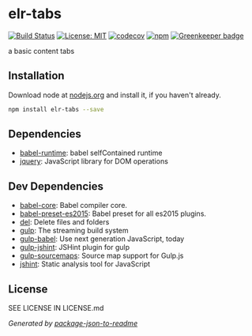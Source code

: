 # elr-tabs

[![Build Status](https://travis-ci.org/Beth3346/elr-tabs.svg?branch=master)](https://travis-ci.org/Beth3346/elr-tabs)
[![License: MIT](https://img.shields.io/badge/License-MIT-yellow.svg)](https://opensource.org/licenses/MIT)
[![codecov](https://codecov.io/gh/Beth3346/elr-tabs/branch/master/graph/badge.svg)](https://codecov.io/gh/Beth3346/elr-tabs)
[![npm](https://img.shields.io/npm/dm/elr-tabs.svg?style=flat)]() [![Greenkeeper badge](https://badges.greenkeeper.io/Beth3346/elr-tabs.svg)](https://greenkeeper.io/)

a basic content tabs

## Installation

Download node at [nodejs.org](http://nodejs.org) and install it, if you haven't already.

```sh
npm install elr-tabs --save
```



## Dependencies

- [babel-runtime](https://github.com/babel/babel/tree/master/packages): babel selfContained runtime
- [jquery](https://github.com/jquery/jquery): JavaScript library for DOM operations

## Dev Dependencies

- [babel-core](https://github.com/babel/babel/tree/master/packages): Babel compiler core.
- [babel-preset-es2015](https://github.com/babel/babel/tree/master/packages): Babel preset for all es2015 plugins.
- [del](https://github.com/sindresorhus/del): Delete files and folders
- [gulp](https://github.com/gulpjs/gulp): The streaming build system
- [gulp-babel](https://github.com/babel/gulp-babel): Use next generation JavaScript, today
- [gulp-jshint](https://github.com/spalger/gulp-jshint): JSHint plugin for gulp
- [gulp-sourcemaps](https://github.com/floridoo/gulp-sourcemaps): Source map support for Gulp.js
- [jshint](https://github.com/jshint/jshint): Static analysis tool for JavaScript


## License

SEE LICENSE IN LICENSE.md

_Generated by [package-json-to-readme](https://github.com/zeke/package-json-to-readme)_
